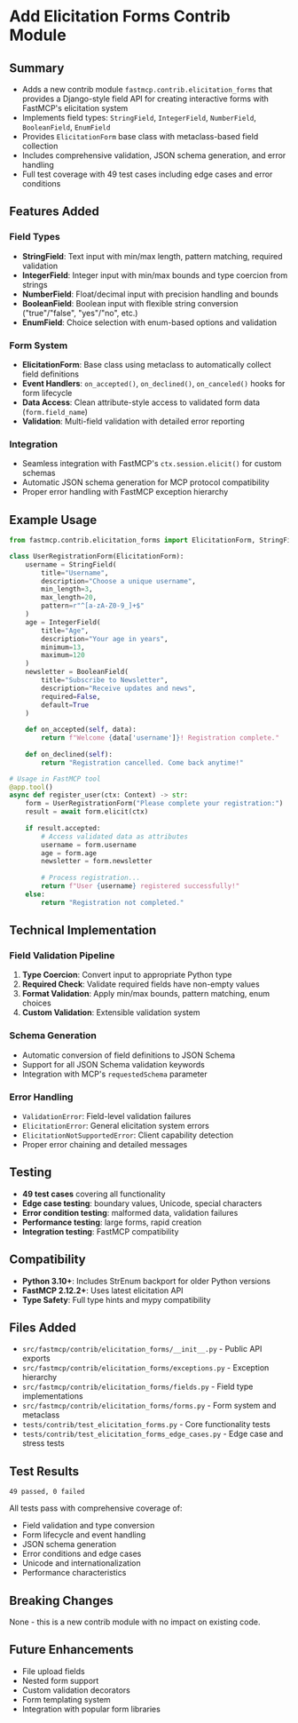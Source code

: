 # Add Elicitation Forms Contrib Module

## Summary
- Adds a new contrib module `fastmcp.contrib.elicitation_forms` that provides a Django-style field API for creating interactive forms with FastMCP's elicitation system
- Implements field types: `StringField`, `IntegerField`, `NumberField`, `BooleanField`, `EnumField`
- Provides `ElicitationForm` base class with metaclass-based field collection
- Includes comprehensive validation, JSON schema generation, and error handling
- Full test coverage with 49 test cases including edge cases and error conditions

## Features Added

### Field Types
- **StringField**: Text input with min/max length, pattern matching, required validation
- **IntegerField**: Integer input with min/max bounds and type coercion from strings
- **NumberField**: Float/decimal input with precision handling and bounds
- **BooleanField**: Boolean input with flexible string conversion ("true"/"false", "yes"/"no", etc.)
- **EnumField**: Choice selection with enum-based options and validation

### Form System
- **ElicitationForm**: Base class using metaclass to automatically collect field definitions
- **Event Handlers**: `on_accepted()`, `on_declined()`, `on_canceled()` hooks for form lifecycle
- **Data Access**: Clean attribute-style access to validated form data (`form.field_name`)
- **Validation**: Multi-field validation with detailed error reporting

### Integration
- Seamless integration with FastMCP's `ctx.session.elicit()` for custom schemas
- Automatic JSON schema generation for MCP protocol compatibility
- Proper error handling with FastMCP exception hierarchy

## Example Usage

```python
from fastmcp.contrib.elicitation_forms import ElicitationForm, StringField, IntegerField, BooleanField

class UserRegistrationForm(ElicitationForm):
    username = StringField(
        title="Username",
        description="Choose a unique username",
        min_length=3,
        max_length=20,
        pattern=r"^[a-zA-Z0-9_]+$"
    )
    age = IntegerField(
        title="Age", 
        description="Your age in years",
        minimum=13,
        maximum=120
    )
    newsletter = BooleanField(
        title="Subscribe to Newsletter",
        description="Receive updates and news",
        required=False,
        default=True
    )
    
    def on_accepted(self, data):
        return f"Welcome {data['username']}! Registration complete."
    
    def on_declined(self):
        return "Registration cancelled. Come back anytime!"

# Usage in FastMCP tool
@app.tool()
async def register_user(ctx: Context) -> str:
    form = UserRegistrationForm("Please complete your registration:")
    result = await form.elicit(ctx)
    
    if result.accepted:
        # Access validated data as attributes
        username = form.username
        age = form.age 
        newsletter = form.newsletter
        
        # Process registration...
        return f"User {username} registered successfully!"
    else:
        return "Registration not completed."
```

## Technical Implementation

### Field Validation Pipeline
1. **Type Coercion**: Convert input to appropriate Python type
2. **Required Check**: Validate required fields have non-empty values
3. **Format Validation**: Apply min/max bounds, pattern matching, enum choices
4. **Custom Validation**: Extensible validation system

### Schema Generation
- Automatic conversion of field definitions to JSON Schema
- Support for all JSON Schema validation keywords
- Integration with MCP's `requestedSchema` parameter

### Error Handling
- `ValidationError`: Field-level validation failures
- `ElicitationError`: General elicitation system errors  
- `ElicitationNotSupportedError`: Client capability detection
- Proper error chaining and detailed messages

## Testing
- **49 test cases** covering all functionality
- **Edge case testing**: boundary values, Unicode, special characters
- **Error condition testing**: malformed data, validation failures
- **Performance testing**: large forms, rapid creation
- **Integration testing**: FastMCP compatibility

## Compatibility
- **Python 3.10+**: Includes StrEnum backport for older Python versions
- **FastMCP 2.12.2+**: Uses latest elicitation API
- **Type Safety**: Full type hints and mypy compatibility

## Files Added
- `src/fastmcp/contrib/elicitation_forms/__init__.py` - Public API exports
- `src/fastmcp/contrib/elicitation_forms/exceptions.py` - Exception hierarchy  
- `src/fastmcp/contrib/elicitation_forms/fields.py` - Field type implementations
- `src/fastmcp/contrib/elicitation_forms/forms.py` - Form system and metaclass
- `tests/contrib/test_elicitation_forms.py` - Core functionality tests
- `tests/contrib/test_elicitation_forms_edge_cases.py` - Edge case and stress tests

## Test Results
```
49 passed, 0 failed
```

All tests pass with comprehensive coverage of:
- Field validation and type conversion
- Form lifecycle and event handling
- JSON schema generation
- Error conditions and edge cases
- Unicode and internationalization
- Performance characteristics

## Breaking Changes
None - this is a new contrib module with no impact on existing code.

## Future Enhancements
- File upload fields
- Nested form support
- Custom validation decorators
- Form templating system
- Integration with popular form libraries